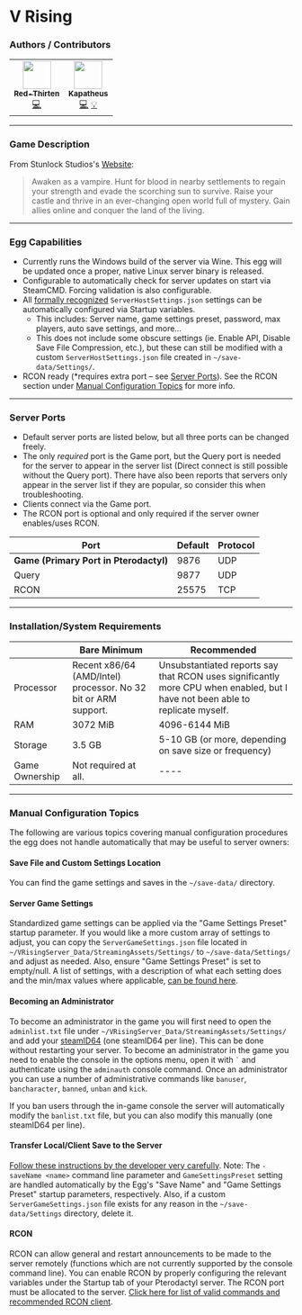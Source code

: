 # V Rising

### Authors / Contributors

<!-- prettier-ignore-start -->
<!-- markdownlint-disable -->
<table>
    <tr>
        <td align="center">
            <a href="https://github.com/lilkingjr1">
                <img src="https://avatars.githubusercontent.com/u/4533989" width="50px;" alt=""/><br /><sub><b>Red-Thirten</b></sub>
            </a>
            <br />
            <a href="https://github.com/parkervcp/eggs/commits?author=lilkingjr1" title="Codes">💻</a>
        </td>
        <td align="center">
            <a href="https://github.com/kapatheus">
                <img src="https://avatars.githubusercontent.com/u/59861026" width="50px;" alt=""/><br /><sub><b>Kapatheus</b></sub>
            </a>
            <br />
            <a href="https://github.com/parkervcp/eggs/commits?author=kapatheus" title="Codes">💻</a>
            <a href="https://github.com/parkervcp/eggs/commits?author=kapatheus" title="Contributor">💡</a>
        </td>
    </tr>
</table>
<!-- markdownlint-enable -->
<!-- prettier-ignore-end -->

___

### Game Description

From Stunlock Studios's [Website](https://playvrising.com/):
> Awaken as a vampire. Hunt for blood in nearby settlements to regain your strength and evade the scorching sun to survive. Raise your castle and thrive in an ever-changing open world full of mystery. Gain allies online and conquer the land of the living.

___

### Egg Capabilities

- Currently runs the Windows build of the server via Wine. This egg will be updated once a proper, native Linux server binary is released.
- Configurable to automatically check for server updates on start via SteamCMD. Forcing validation is also configurable.
- All [formally recognized](https://github.com/StunlockStudios/vrising-dedicated-server-instructions/blob/master/1.0.x/INSTRUCTIONS.md#server-host-settings) `ServerHostSettings.json` settings can be automatically configured via Startup variables.
  - This includes: Server name, game settings preset, password, max players, auto save settings, and more...
  - This does not include some obscure settings (ie. Enable API, Disable Save File Compression, etc.), but these can still be modified with a custom `ServerHostSettings.json` file created in `~/save-data/Settings/`.
- RCON ready (\*requires extra port – see [Server Ports](#server-ports)). See the RCON section under [Manual Configuration Topics](#manual-configuration-topics) for more info.

___

### Server Ports

- Default server ports are listed below, but all three ports can be changed freely.
- The only *required* port is the Game port, but the Query port is needed for the server to appear in the server list (Direct connect is still possible without the Query port). There have also been reports that servers only appear in the server list if they are popular, so consider this when troubleshooting.
- Clients connect via the Game port.
- The RCON port is optional and only required if the server owner enables/uses RCON.

| Port | Default | Protocol |
|---------|---------|---------|
| **Game (Primary Port in Pterodactyl)** | 9876 | UDP |
| Query | 9877 | UDP |
| RCON | 25575 | TCP |

___

### Installation/System Requirements

|  | Bare Minimum | Recommended |
|---------|---------|---------|
| Processor | Recent x86/64 (AMD/Intel) processor. No 32 bit or ARM support. | Unsubstantiated reports say that RCON uses significantly more CPU when enabled, but I have not been able to replicate myself. |
| RAM | 3072 MiB | 4096-6144 MiB |
| Storage | 3.5 GB | 5-10 GB (or more, depending on save size or frequency) |
| Game Ownership | Not required at all. | ---- |

___

### Manual Configuration Topics

The following are various topics covering manual configuration procedures the egg does not handle automatically that may be useful to server owners:

#### Save File and Custom Settings Location

You can find the game settings and saves in the `~/save-data/` directory.

#### Server Game Settings

Standardized game settings can be applied via the "Game Settings Preset" startup parameter. If you would like a more custom array of settings to adjust, you can copy the `ServerGameSettings.json` file located in `~/VRisingServer_Data/StreamingAssets/Settings/` to `~/save-data/Settings/` and adjust as needed. Also, ensure "Game Settings Preset" is set to empty/null. A list of settings, with a description of what each setting does and the min/max values where applicable, [can be found here](https://cdn.stunlock.com/blog/2022/05/25083113/Game-Server-Settings.pdf).

#### Becoming an Administrator

To become an administrator in the game you will first need to open the `adminlist.txt` file under `~/VRisingServer_Data/StreamingAssets/Settings/` and add your [steamID64](https://steamid.io/) (one steamID64 per line). This can be done without restarting your server. To become an administrator in the game you need to enable the console in the options menu, open it with `` ` `` and authenticate using the `adminauth` console command. Once an administrator you can use a number of administrative commands like `banuser`, `bancharacter`, `banned`, `unban` and `kick`.

If you ban users through the in-game console the server will automatically modify the `banlist.txt` file, but you can also modify this manually (one steamID64 per line).

#### Transfer Local/Client Save to the Server

[Follow these instructions by the developer very carefully](https://github.com/StunlockStudios/vrising-dedicated-server-instructions/blob/master/1.0.x/INSTRUCTIONS.md#transfer-localclient-save-to-a-dedicated-server). Note: The `-saveName <name>` command line parameter and `GameSettingsPreset` setting are handled automatically by the Egg's "Save Name" and "Game Settings Preset" startup parameters, respectively. Also, if a custom `ServerGameSettings.json` file exists for any reason in the `~/save-data/Settings` directory, delete it.

#### RCON

RCON can allow general and restart announcements to be made to the server remotely (functions which are not currently supported by the console command line). You can enable RCON by properly configuring the relevant variables under the Startup tab of your Pterodactyl server. The RCON port must be allocated to the server. [Click here for list of valid commands and recommended RCON client](https://github.com/StunlockStudios/vrising-dedicated-server-instructions/blob/master/1.0.x/INSTRUCTIONS.md#rcon-1).
